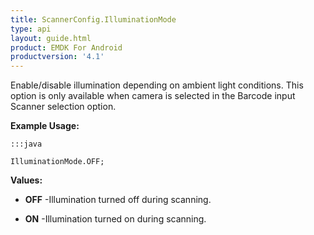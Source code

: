 ```yaml
---
title: ScannerConfig.IlluminationMode
type: api
layout: guide.html
product: EMDK For Android
productversion: '4.1'
---
```



Enable/disable illumination depending on ambient light conditions.
 This option is only available when camera is selected in the Barcode input Scanner selection option.
 
 

**Example Usage:**
	
	:::java
	
	IlluminationMode.OFF;
	


**Values:**

* **OFF** -Illumination turned off during scanning.

* **ON** -Illumination turned on during scanning.










